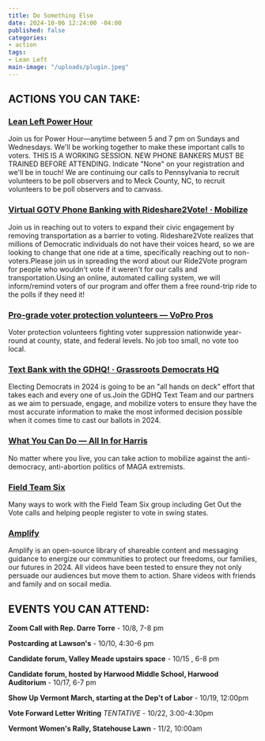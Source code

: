 ```yaml
---
title: Do Something Else
date: 2024-10-06 12:24:00 -04:00
published: false
categories:
- action
tags:
- Lean Left
main-image: "/uploads/plugin.jpeg"
---
```



## ACTIONS YOU CAN TAKE:

### [Lean Left Power Hour](https://www.mobilize.us/leanleftvt/event/599787/)

Join us for Power Hour—anytime between 5 and 7 pm on Sundays and Wednesdays. We'll be working together to make these important calls to voters. THIS IS A WORKING SESSION. NEW PHONE BANKERS MUST BE TRAINED BEFORE ATTENDING. Indicate "None" on your registration and we'll be in touch!
We are continuing our calls to Pennsylvania to recruit volunteers to be poll observers and to Meck County, NC, to recruit volunteers to be poll observers and to canvass.



### [Virtual GOTV Phone Banking with Rideshare2Vote! · Mobilize](https://www.mobilize.us/mobilize/event/621253/)

Join us in reaching out to voters to expand their civic engagement by removing transportation as a barrier to voting. Rideshare2Vote realizes that millions of Democratic individuals do not have their voices heard, so we are looking to change that one ride at a time, specifically reaching out to non-voters.Please join us in spreading the word about our Ride2Vote program for people who wouldn't vote if it weren't for our calls and transportation.Using an online, automated calling system, we will inform/remind voters of our program and offer them a free round-trip ride to the polls if they need it!

### [Pro-grade voter protection volunteers — VoPro Pros](https://www.vopropros.com/)

Voter protection volunteers fighting voter suppression nationwide year-round at county, state, and federal levels. No job too small, no vote too local.

### [Text Bank with the GDHQ! · Grassroots Democrats HQ](https://www.mobilize.us/grassrootsdemocratslahq/event/619065/)

Electing Democrats in 2024 is going to be an "all hands on deck" effort that takes each and every one of us.Join the GDHQ Text Team and our partners as we aim to persuade, engage, and mobilize voters to ensure they have the most accurate information to make the most informed decision possible when it comes time to cast our ballots in 2024.

### [What You Can Do — All In for Harris](https://www.majorityovermaga.org/what-you-can-do#phonebank)

No matter where you live, you can take action to mobilize against the anti-democracy, anti-abortion politics of MAGA extremists.

### [Field Team Six](https://www.mobilize.us/ft6/)

Many ways to work with the Field Team Six group including Get Out the Vote calls and helping people register to vote in swing states.

### [Amplify](https://www.amplify-freedom.com/)
 
Amplify is an open-source library of shareable content and messaging guidance to energize our communities to protect our freedoms, our families, our futures in 2024.
All videos have been tested to ensure they not only persuade our audiences but move them to action. Share videos with friends and family and on socail media.


 
## EVENTS YOU CAN ATTEND:

**Zoom Call with Rep. Darre Torre** - 10/8, 7-8 pm 

**Postcarding at Lawson's** - 10/10, 4:30-6 pm 
         
**Candidate forum, Valley Meade upstairs space** - 10/15 , 6-8 pm
                    
**Candidate forum, hosted by Harwood Middle School,                                           Harwood Auditorium** - 10/17, 6-7 pm 
                    
**Show Up Vermont March, starting at the Dep't of Labor** - 10/19, 12:00pm 
           
**Vote Forward Letter Writing** *TENTATIVE* - 10/22, 3:00-4:30pm 
   
**Vermont Women's Rally, Statehouse Lawn** - 11/2, 10:00am              

